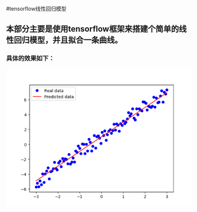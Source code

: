 #tensorflow线性回归模型
## 本部分主要是使用tensorflow框架来搭建个简单的线性回归模型，并且拟合一条曲线。
### 具体的效果如下：
![](https://github.com/Anosy/tensorflow_DL/blob/master/linear_regression/linear_regression.png)  
